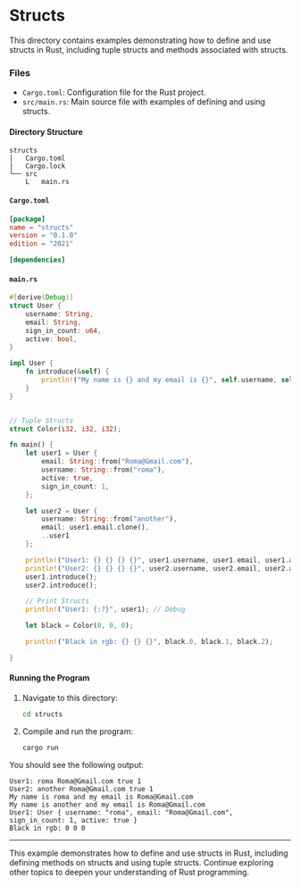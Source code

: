 # Structs

This directory contains examples demonstrating how to define and use structs in Rust, including tuple structs and methods associated with structs.

### Files

- `Cargo.toml`: Configuration file for the Rust project.
- `src/main.rs`: Main source file with examples of defining and using structs.

#### Directory Structure

```
structs
│   Cargo.toml
|   Cargo.lock
└── src
    L   main.rs
```

#### `Cargo.toml`

```toml
[package]
name = "structs"
version = "0.1.0"
edition = "2021"

[dependencies]
```

#### `main.rs`

```rust
#[derive(Debug)]
struct User {
    username: String,
    email: String,
    sign_in_count: u64,
    active: bool,
}

impl User {
    fn introduce(&self) {
        println!("My name is {} and my email is {}", self.username, self.email);
    }
}


// Tuple Structs
struct Color(i32, i32, i32);

fn main() {
    let user1 = User {
        email: String::from("Roma@Gmail.com"),
        username: String::from("roma"),
        active: true,
        sign_in_count: 1,
    };

    let user2 = User {
        username: String::from("another"),
        email: user1.email.clone(),
        ..user1
    };

    println!("User1: {} {} {} {}", user1.username, user1.email, user1.active, user1.sign_in_count);
    println!("User2: {} {} {} {}", user2.username, user2.email, user2.active, user2.sign_in_count);
    user1.introduce();
    user2.introduce();

    // Print Structs
    println!("User1: {:?}", user1); // Debug

    let black = Color(0, 0, 0);

    println!("Black in rgb: {} {} {}", black.0, black.1, black.2);

}

```

#### Running the Program

1. Navigate to this directory:

   ```sh
   cd structs
   ```

2. Compile and run the program:
   ```sh
   cargo run
   ```

You should see the following output:

```
User1: roma Roma@Gmail.com true 1
User2: another Roma@Gmail.com true 1
My name is roma and my email is Roma@Gmail.com
My name is another and my email is Roma@Gmail.com
User1: User { username: "roma", email: "Roma@Gmail.com", sign_in_count: 1, active: true }
Black in rgb: 0 0 0
```

---

This example demonstrates how to define and use structs in Rust, including defining methods on structs and using tuple structs. Continue exploring other topics to deepen your understanding of Rust programming.
